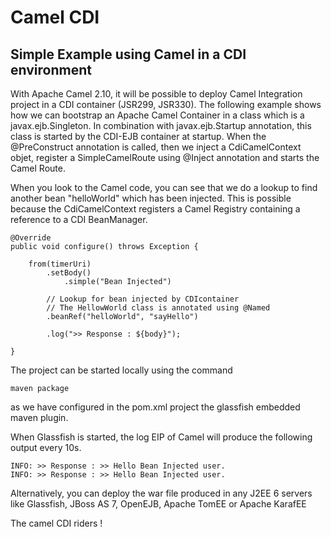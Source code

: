 # Camel CDI

## Simple Example using Camel in a CDI environment

With Apache Camel 2.10, it will be possible to deploy Camel Integration project
in a CDI container (JSR299, JSR330). The following example shows how we can bootstrap
an Apache Camel Container in a class which is a javax.ejb.Singleton. In combination
with javax.ejb.Startup annotation, this class is started by the CDI-EJB container at startup.
When the @PreConstruct annotation is called, then we inject a CdiCamelContext objet, register
a SimpleCamelRoute using @Inject annotation and starts the Camel Route.

When you look to the Camel code, you can see that we do a lookup to find another bean "helloWorld"
which has been injected. This is possible because the CdiCamelContext registers a Camel Registry containing
a reference to a CDI BeanManager.

    @Override
    public void configure() throws Exception {

        from(timerUri)
            .setBody()
                .simple("Bean Injected")

            // Lookup for bean injected by CDIcontainer
            // The HellowWorld class is annotated using @Named
            .beanRef("helloWorld", "sayHello")

            .log(">> Response : ${body}");

    }


The project can be started locally using the command

    maven package

as we have configured in the pom.xml project the glassfish embedded maven plugin.

When Glassfish is started, the log EIP of Camel will produce the following output every 10s.

    INFO: >> Response : >> Hello Bean Injected user.
    INFO: >> Response : >> Hello Bean Injected user.

Alternatively, you can deploy the war file produced in any J2EE 6 servers like Glassfish, JBoss AS 7,
OpenEJB, Apache TomEE or Apache KarafEE

The camel CDI riders !